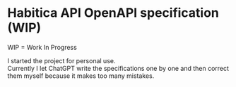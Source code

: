 # Habitica API OpenAPI specification (WIP)
WIP = Work In Progress

I started the project for personal use.  
Currently I let ChatGPT write the specifications one by one and then correct them myself because it makes too many mistakes.  